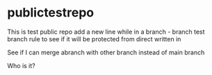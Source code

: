 # publictestrepo
This is test public repo
add a new line while in a branch - branch
test branch rule to see if it will be protected from direct written in 


See if I can merge abranch with other branch instead of main branch

Who is it?
